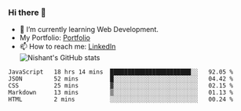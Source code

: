 ### Hi there 👋

<!--
**phoenixx1/phoenixx1** is a ✨ _special_ ✨ repository because its `README.md` (this file) appears on your GitHub profile.

Here are some ideas to get you started:

- 🔭 I’m currently working on ...
- 🌱 I’m currently learning ...
- 👯 I’m looking to collaborate on ...
- 🤔 I’m looking for help with ...
- 💬 Ask me about ...
- 📫 How to reach me: ...
- 😄 Pronouns: ...
- ⚡ Fun fact: ...
-->
- 🌱 I’m currently learning Web Development.
- My Portfolio: [Portfolio](https://phoenixx1.github.io/)
- 📫 How to reach me: [LinkedIn](https://www.linkedin.com/in/nishant-saxena-2609/)  
![Nishant's GitHub stats](https://github-readme-stats.vercel.app/api?username=phoenixx1&count_private=true)   
<!--START_SECTION:waka-->
```text
JavaScript   18 hrs 14 mins  ███████████████████████░░   92.05 % 
JSON         52 mins         █░░░░░░░░░░░░░░░░░░░░░░░░   04.42 % 
CSS          25 mins         ▓░░░░░░░░░░░░░░░░░░░░░░░░   02.15 % 
Markdown     13 mins         ▒░░░░░░░░░░░░░░░░░░░░░░░░   01.13 % 
HTML         2 mins          ░░░░░░░░░░░░░░░░░░░░░░░░░   00.24 % 
```
<!--END_SECTION:waka-->
